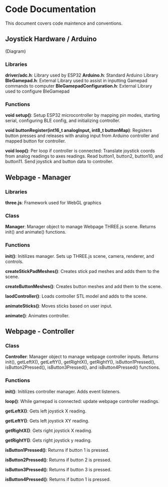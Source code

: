 # Code Documentation

This document covers code maintence and conventions.

## Joystick Hardware / Arduino

(Diagram)

### Libraries

**driver/adc.h**: Library used by ESP32
**Arduino.h**: Standard Arduino Library
**BleGamepad.h**: External Library used to assist in inputting Gamepad commands to computer
**BleGamepadConfiguration.h**: External Library used to configure BleGamepad

### Functions

**void setup()**: Setup ESP32 microcontroller by mapping pin modes, starting serial, configuring BLE config, and initializing controller.

**void buttonRegister(int16_t analogInput, int8_t buttonMap)**: Registers button presses and releases with analog input from Arduino controller and mapped button for controller.

**void loop()**: Per loop if controller is connected: Translate joystick coords from analog readings to axes readings. Read button1, button2, button10, and button11. Send joystick and button data to controller.

## Webpage - Manager

### Libraries

**three.js**: Framework used for WebGL graphics

### Class

**Manager**: Manager object to manage Webpage THREE.js scene. Returns init() and animate() functions.

### Functions

**init()**: Initilizes manager. Sets up THREE.js scene, camera, renderer, and controls.

**createStickPadMeshes()**: Creates stick pad meshes and adds them to the scene.

**createButtonMeshes()**: Creates button meshes and add them to the scene.

**laodController()**: Loads controller STL model and adds to the scene.

**animateSticks()**: Moves sticks based on user input.

**animate()**: Animates controller.

## Webpage - Controller

### Class

**Controller**: Manager object to manage webpage controller inputs. Returns init(), getLeftX(), getLeftY(), getRightX(), getRightY(), isButton1Pressed(), isButton2Pressed(), isButton3Pressed(), and isButton4Pressed() functions.

### Functions

**init()**: Initilizes controller manager. Adds event listeners.

**loop()**: While gamepad is connected: update webpage controller readings.

**getLeftX()**: Gets left joystick X reading.

**getLeftY()**: Gets left joystick XY reading.

**getRightX()**: Gets right joystick X reading.

**getRightY()**: Gets right joystick y reading.

**isButton1Pressed()**: Returns if button 1 is pressed.

**isButton2Pressed()**: Returns if button 2 is pressed.

**isButton3Pressed()**: Returns if button 3 is pressed.

**isButton4Pressed()**: Returns if button 1 is pressed.
